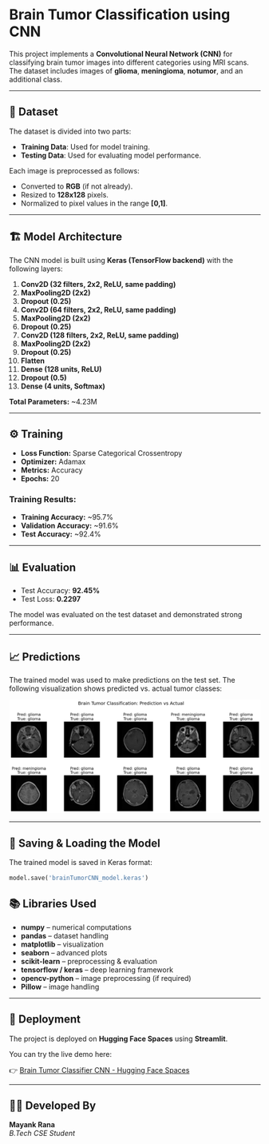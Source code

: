 # Brain Tumor Classification using CNN

This project implements a **Convolutional Neural Network (CNN)** for classifying brain tumor images into different categories using MRI scans. The dataset includes images of **glioma**, **meningioma**, **notumor**, and an additional class.

---

## 📂 Dataset

The dataset is divided into two parts:

- **Training Data**: Used for model training.
- **Testing Data**: Used for evaluating model performance.

Each image is preprocessed as follows:
- Converted to **RGB** (if not already).
- Resized to **128x128** pixels.
- Normalized to pixel values in the range **[0,1]**.

---

## 🏗️ Model Architecture

The CNN model is built using **Keras (TensorFlow backend)** with the following layers:

1. **Conv2D (32 filters, 2x2, ReLU, same padding)**
2. **MaxPooling2D (2x2)**
3. **Dropout (0.25)**
4. **Conv2D (64 filters, 2x2, ReLU, same padding)**
5. **MaxPooling2D (2x2)**
6. **Dropout (0.25)**
7. **Conv2D (128 filters, 2x2, ReLU, same padding)**
8. **MaxPooling2D (2x2)**
9. **Dropout (0.25)**
10. **Flatten**
11. **Dense (128 units, ReLU)**
12. **Dropout (0.5)**
13. **Dense (4 units, Softmax)**

**Total Parameters:** ~4.23M

---

## ⚙️ Training

- **Loss Function:** Sparse Categorical Crossentropy  
- **Optimizer:** Adamax  
- **Metrics:** Accuracy  
- **Epochs:** 20  

### Training Results:
- **Training Accuracy:** ~95.7%  
- **Validation Accuracy:** ~91.6%  
- **Test Accuracy:** ~92.4%  

---

## 📊 Evaluation

- Test Accuracy: **92.45%**
- Test Loss: **0.2297**

The model was evaluated on the test dataset and demonstrated strong performance.

---

## 📈 Predictions

The trained model was used to make predictions on the test set. The following visualization shows predicted vs. actual tumor classes:

![Prediction vs Actual](images/tumor.png)

---

## 💾 Saving & Loading the Model

The trained model is saved in Keras format:

```python
model.save('brainTumorCNN_model.keras')
```
## 📚 Libraries Used  

- **numpy** – numerical computations  
- **pandas** – dataset handling  
- **matplotlib** – visualization  
- **seaborn** – advanced plots  
- **scikit-learn** – preprocessing & evaluation  
- **tensorflow / keras** – deep learning framework  
- **opencv-python** – image preprocessing (if required)  
- **Pillow** – image handling  

---
## 🚀 Deployment  

The project is deployed on **Hugging Face Spaces** using **Streamlit**.  

You can try the live demo here:  

👉 [Brain Tumor Classifier CNN - Hugging Face Spaces](https://huggingface.co/spaces/mayankrana16/BrainTumorClassifierCNN) 

---
## 👨‍💻 Developed By  

**Mayank Rana**  
*B.Tech CSE Student*  
